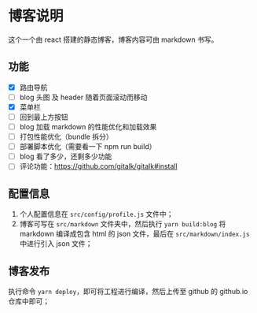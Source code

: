 # 博客说明

这个一个由 react 搭建的静态博客，博客内容可由 markdown 书写。

## 功能

- [x] 路由导航
- [ ] blog 头图 及 header 随着页面滚动而移动
- [x] 菜单栏
- [ ] 回到最上方按钮
- [ ] blog 加载 markdown 的性能优化和加载效果
- [ ] 打包性能优化（bundle 拆分）
- [ ] 部署脚本优化（需要看一下 npm run build）
- [ ] blog 看了多少，还剩多少功能
- [ ] 评论功能：https://github.com/gitalk/gitalk#install

## 配置信息

1. 个人配置信息在 `src/config/profile.js` 文件中；
2. 博客可写在 `src/markdown` 文件夹中，然后执行 `yarn build:blog` 将 markdown 编译成包含 html 的 json 文件，最后在 `src/markdown/index.js` 中进行引入 json 文件；

## 博客发布

执行命令 `yarn deploy`，即可将工程进行编译，然后上传至 github 的 github.io 仓库中即可；
